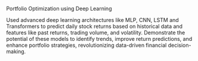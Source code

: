 Portfolio Optimization using Deep Learning

Used advanced deep learning architectures like MLP, CNN, LSTM and Transformers to predict daily stock returns based on historical data and features like past returns, trading volume, and volatility.
Demonstrate the potential of these models to identify trends, improve return predictions, and enhance portfolio strategies, revolutionizing data-driven financial decision-making.
